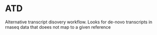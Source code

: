 # ATD
 Alternative transcript disovery workflow. Looks for de-novo transcripts in rnaseq data that doees not map to a given reference
